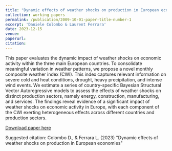 ```yaml
---
title: "Dynamic effects of weather shocks on production in European economies"
collection: working papers
permalink: /publication/2009-10-01-paper-title-number-1
excerpt: 'Daniele Colombo & Laurent Ferrara'
date: 2023-12-15
venue: 
paperurl:
citation:
---
```

This paper evaluates the dynamic impact of weather shocks on economic activity within the three main European countries. To consolidate meaningful variation in weather patterns, we propose a novel monthly composite weather index (CWI). This index captures relevant information on severe cold and heat conditions, drought, heavy precipitation, and intense wind events. We estimate a series of country-specific Bayesian Structural Vector Autoregressive models to assess the effects of weather shocks on distinct production sectors, namely energy, construction, manufacturing, and services. The findings reveal evidence of a significant impact of weather shocks on economic activity in Europe, with each component of the CWI exerting heterogeneous effects across different countries and production sectors.

[Download paper here](http://colombodaniele.github.io/files/Dynamic_effects_of_weather_shocks_on_production_in_European_economies.pdf)

Suggested citation: Colombo D., & Ferrara L. (2023) "Dynamic effects of weather shocks on production in European economies"

